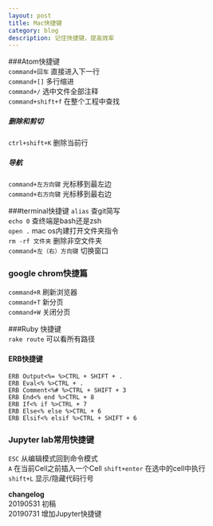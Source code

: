 ```yaml
---
layout: post
title: Mac快捷键
category: blog
description: 记住快捷键，提高效率  
---
```


###Atom快捷键   
`command+回车`  直接进入下一行       
`command+[]` 多行缩进     
`command+/`  选中文件全部注释    
`command+shift+f` 在整个工程中查找  
##### 删除和剪切 
`ctrl+shift+K`  删除当前行  
##### 导航  
`command+左方向键`  光标移到最左边    
`command+右方向键`  光标移到最右边 

###terminal快捷键
`alias`  查git简写  
`echo 0` 查终端是bash还是zsh  
`open .`   mac os内建打开文件夹指令   
`rm -rf 文件夹`  删除非空文件夹   
`command+左（右）方向键` 切换窗口     
 
### google chrom快捷篇   
 `command+R`  刷新浏览器  
 `command+T`  新分页   
 `command+W`  关闭分页  
 
###Ruby 快捷键  
`rake route`  可以看所有路径  
#### ERB快捷键 
```
ERB Output<%= %>CTRL + SHIFT + . 
ERB Eval<% %>CTRL + . 
ERB Comment<%# %>CTRL + SHIFT + 3 
ERB End<% end %>CTRL + 8 
ERB If<% if %>CTRL + 7 
ERB Else<% else %>CTRL + 6 
ERB Elsif<% elsif %>CTRL + SHIFT + 6

```  

### Jupyter lab常用快捷键    
`ESC`  从编辑模式回到命令模式  
`A`  在当前Cell之前插入一个Cell 
`shift+enter` 在选中的cell中执行   
`shift+L` 显示/隐藏代码行号  

**changelog**  
20190531 初稿   
20190731 增加Jupyter快捷键  

